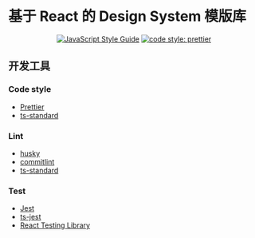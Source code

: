 # 基于 React 的 Design System 模版库

<div align="center">

[![JavaScript Style Guide](https://img.shields.io/badge/code_style-standard-brightgreen.svg)](https://standardjs.com)
[![code style: prettier](https://img.shields.io/badge/code_style-prettier-ff69b4.svg?style=flat-square)](https://github.com/prettier/prettier)

</div>

## 开发工具

### Code style

- [Prettier](https://github.com/prettier/prettier)
- [ts-standard](https://github.com/standard/ts-standard)

### Lint

- [husky](https://typicode.github.io/husky/#/)
- [commitlint](https://github.com/conventional-changelog/commitlint)
- [ts-standard](https://github.com/standard/ts-standard)

### Test

- [Jest](https://jestjs.io/docs/getting-started)
- [ts-jest](https://kulshekhar.github.io/ts-jest/docs/getting-started/installation)
- [React Testing Library](https://testing-library.com/docs/react-testing-library/intro)
